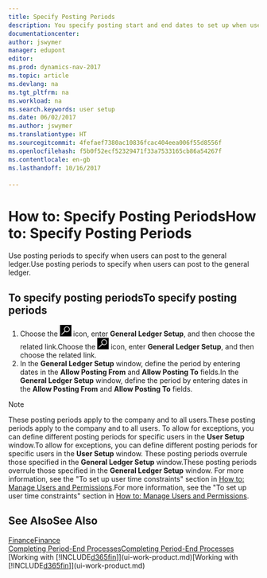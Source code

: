 ```yaml
---
title: Specify Posting Periods
description: You specify posting start and end dates to set up when users can post to the general ledger.
documentationcenter: 
author: jswymer
manager: edupont
editor: 
ms.prod: dynamics-nav-2017
ms.topic: article
ms.devlang: na
ms.tgt_pltfrm: na
ms.workload: na
ms.search.keywords: user setup
ms.date: 06/02/2017
ms.author: jswymer
ms.translationtype: HT
ms.sourcegitcommit: 4fefaef7380ac10836fcac404eea006f55d8556f
ms.openlocfilehash: f5b0f52ecf52329471f33a7533165cb86a54267f
ms.contentlocale: en-gb
ms.lasthandoff: 10/16/2017

---
```

# <a name="how-to-specify-posting-periods"></a><span data-ttu-id="c4bcc-103">How to: Specify Posting Periods</span><span class="sxs-lookup"><span data-stu-id="c4bcc-103">How to: Specify Posting Periods</span></span>
<span data-ttu-id="c4bcc-104">Use posting periods to specify when users can post to the general ledger.</span><span class="sxs-lookup"><span data-stu-id="c4bcc-104">Use posting periods to specify when users can post to the general ledger.</span></span>  

## <a name="to-specify-posting-periods"></a><span data-ttu-id="c4bcc-105">To specify posting periods</span><span class="sxs-lookup"><span data-stu-id="c4bcc-105">To specify posting periods</span></span>
1. <span data-ttu-id="c4bcc-106">Choose the ![Search for Page or Report](media/ui-search/search_small.png "Search for Page or Report icon") icon, enter **General Ledger Setup**, and then choose the related link.</span><span class="sxs-lookup"><span data-stu-id="c4bcc-106">Choose the ![Search for Page or Report](media/ui-search/search_small.png "Search for Page or Report icon") icon, enter **General Ledger Setup**, and then choose the related link.</span></span>  
2. <span data-ttu-id="c4bcc-107">In the **General Ledger Setup** window, define the period by entering dates in the **Allow Posting From** and **Allow Posting To** fields.</span><span class="sxs-lookup"><span data-stu-id="c4bcc-107">In the **General Ledger Setup** window, define the period by entering dates in the **Allow Posting From** and **Allow Posting To** fields.</span></span>  

> [!NOTE]  
>   <span data-ttu-id="c4bcc-108">These posting periods apply to the company and to all users.</span><span class="sxs-lookup"><span data-stu-id="c4bcc-108">These posting periods apply to the company and to all users.</span></span> <span data-ttu-id="c4bcc-109">To allow for exceptions, you can define different posting periods for specific users in the **User Setup** window.</span><span class="sxs-lookup"><span data-stu-id="c4bcc-109">To allow for exceptions, you can define different posting periods for specific users in the **User Setup** window.</span></span> <span data-ttu-id="c4bcc-110">These posting periods overrule those specified in the **General Ledger Setup** window.</span><span class="sxs-lookup"><span data-stu-id="c4bcc-110">These posting periods overrule those specified in the **General Ledger Setup** window.</span></span> <span data-ttu-id="c4bcc-111">For more information, see the "To set up user time constraints" section in [How to: Manage Users and Permissions](ui-how-users-permissions.md).</span><span class="sxs-lookup"><span data-stu-id="c4bcc-111">For more information, see the "To set up user time constraints" section in [How to: Manage Users and Permissions](ui-how-users-permissions.md).</span></span>

## <a name="see-also"></a><span data-ttu-id="c4bcc-112">See Also</span><span class="sxs-lookup"><span data-stu-id="c4bcc-112">See Also</span></span>
[<span data-ttu-id="c4bcc-113">Finance</span><span class="sxs-lookup"><span data-stu-id="c4bcc-113">Finance</span></span>](finance.md)  
[<span data-ttu-id="c4bcc-114">Completing Period-End Processes</span><span class="sxs-lookup"><span data-stu-id="c4bcc-114">Completing Period-End Processes</span></span>](year-how-complete-period-end-processes.md)  
<span data-ttu-id="c4bcc-115">[Working with [!INCLUDE[d365fin](includes/d365fin_md.md)]](ui-work-product.md)</span><span class="sxs-lookup"><span data-stu-id="c4bcc-115">[Working with [!INCLUDE[d365fin](includes/d365fin_md.md)]](ui-work-product.md)</span></span>

